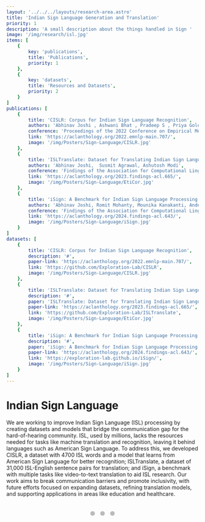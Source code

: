 ```yaml
---
layout: '../../../layouts/research-area.astro'
title: 'Indian Sign Language Generation and Translation'
priority: 1
description: 'A small description about the things handled in Sign '
image: '/img/research/isl.jpg'
items: [
    {
        key: 'publications',
        title: 'Publications',
        priority: 1
    },
    {
        key: 'datasets',
        title: 'Resources and Datasets',
        priority: 2
    }
]
publications: [
    {
        title: 'CISLR: Corpus for Indian Sign Language Recognition',
        authors: 'Abhinav Joshi , Ashwani Bhat , Pradeep S , Priya Gole , Shreyansh Agarwal , Shashwat Gupta , Ashutosh Modi',
        conference: 'Proceedings of the 2022 Conference on Empirical Methods in Natural Language Processing',
        link: 'https://aclanthology.org/2022.emnlp-main.707/',
        image: '/img/Posters/Sign-Language/CISLR.jpg'
    },
    {
        title: 'ISLTranslate: Dataset for Translating Indian Sign Language',
        authors: 'Abhinav Joshi,  Susmit Agrawal, Ashutosh Modi',
        conference: 'Findings of the Association for Computational Linguistics: ACL 2023',
        link: 'https://aclanthology.org/2023.findings-acl.665/',
        image: '/img/Posters/Sign-Language/EtiCor.jpg'
    },
    {
        title: 'iSign: A Benchmark for Indian Sign Language Processing',
        authors: 'Abhinav Joshi, Romit Mohanty, Mounika Kanakanti, Andesha Mangla, Sudeep Choudhary, Monali Barbate ,Ashutosh Modi',
        conference: 'Findings of the Association for Computational Linguistics: ACL 2024',
        link: 'https://aclanthology.org/2024.findings-acl.643/',
        image: '/img/Posters/Sign-Language/iSign.jpg'
    }
]
datasets: [
    {
        title: 'CISLR: Corpus for Indian Sign Language Recognition',
        description: '#',
        paper-link: 'https://aclanthology.org/2022.emnlp-main.707/',
        link: 'https://github.com/Exploration-Lab/CISLR',
        image: '/img/Posters/Sign-Language/CISLR.jpg'
    },
    {
        title: 'ISLTranslate: Dataset for Translating Indian Sign Language',
        description: '#',
        paper: 'ISLTranslate: Dataset for Translating Indian Sign Language',
        paper-link: 'https://aclanthology.org/2023.findings-acl.665/',
        link: 'https://github.com/Exploration-Lab/ISLTranslate',
        image: '/img/Posters/Sign-Language/EtiCor.jpg'
    },
    {
        title: 'iSign: A Benchmark for Indian Sign Language Processing',
        description: '#',
        paper: 'iSign: A Benchmark for Indian Sign Language Processing',
        paper-link: 'https://aclanthology.org/2024.findings-acl.643/',
        link: 'https://exploration-lab.github.io/iSign/',
        image: '/img/Posters/Sign-Language/iSign.jpg'
    }
]
---
```


# Indian Sign Language

We are working to improve Indian Sign Language (ISL) processing by creating datasets and models that bridge the communication gap for the hard-of-hearing community. ISL, used by millions, lacks the resources needed for tasks like machine translation and recognition, leaving it behind languages such as American Sign Language. To address this, we developed CISLR, a dataset with 4700 ISL words and a model that learns from American Sign Language for better recognition; ISLTranslate, a dataset of 31,000 ISL-English sentence pairs for translation; and iSign, a benchmark with multiple tasks like video-to-text translation to aid ISL research. Our work aims to break communication barriers and promote inclusivity, with future efforts focused on expanding datasets, refining translation models, and supporting applications in areas like education and healthcare.

<style>
    /* General styling for slideshow */
    .slideshow-container {
        position: relative;
        max-width: 90%;
        margin: 2rem auto;
        text-align: center;
    }

    .slide {
        display: none;
        animation: fade 1.5s ease-in-out;
    }

    .slide img {
        max-width: 100%;
        height: auto;
        margin: 0 auto;
    }

    .dots {
        text-align: center;
        margin-top: 15px;
    }

    .dot {
        cursor: pointer;
        height: 12px;
        width: 12px;
        margin: 5px;
        background-color: #bbb;
        border-radius: 50%;
        display: inline-block;
    }

    .dot.active {
        background-color: #717171;
    }

    @keyframes fade {
        from {
            opacity: 0.4;
        }
        to {
            opacity: 1;
        }
    }
</style>

<script>
    let currentIndex = 0;

    function showSlides() {
        const slides = document.getElementsByClassName("slide");
        const dots = document.getElementsByClassName("dot");
        for (let i = 0; i < slides.length; i++) {
            slides[i].style.display = "none";
        }
        currentIndex++;
        if (currentIndex > slides.length) currentIndex = 1;
        for (let i = 0; i < dots.length; i++) {
            dots[i].className = dots[i].className.replace(" active", "");
        }
        slides[currentIndex - 1].style.display = "block";
        dots[currentIndex - 1].className += " active";
        setTimeout(showSlides, 3000);
    }

    document.addEventListener("DOMContentLoaded", showSlides);
</script>

<!-- Slideshow -->
<div class="slideshow-container">
    <div class="slide">
        <img src="/img/Posters/Sign-Language/CISLR.jpg" alt="CISLR">
    </div>
    <div class="slide">
        <img src="/img/Posters/Sign-Language/EtiCor.jpg" alt="ISLTranslate">
    </div>
    <div class="slide">
        <img src="/img/Posters/Sign-Language/iSign.jpg" alt="iSign">
    </div>
</div>

<div class="dots">
    <span class="dot" onclick="currentSlide(1)"></span>
    <span class="dot" onclick="currentSlide(2)"></span>
    <span class="dot" onclick="currentSlide(3)"></span>
</div>
